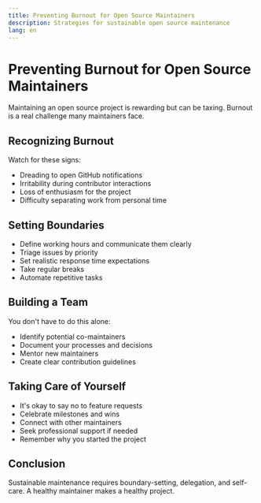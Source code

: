 ```yaml
---
title: Preventing Burnout for Open Source Maintainers
description: Strategies for sustainable open source maintenance
lang: en
---
```


# Preventing Burnout for Open Source Maintainers

Maintaining an open source project is rewarding but can be taxing. Burnout is a real challenge many maintainers face.

## Recognizing Burnout

Watch for these signs:

- Dreading to open GitHub notifications
- Irritability during contributor interactions
- Loss of enthusiasm for the project
- Difficulty separating work from personal time

## Setting Boundaries

- Define working hours and communicate them clearly
- Triage issues by priority
- Set realistic response time expectations
- Take regular breaks
- Automate repetitive tasks

## Building a Team

You don't have to do this alone:

- Identify potential co-maintainers
- Document your processes and decisions
- Mentor new maintainers
- Create clear contribution guidelines

## Taking Care of Yourself

- It's okay to say no to feature requests
- Celebrate milestones and wins
- Connect with other maintainers
- Seek professional support if needed
- Remember why you started the project

## Conclusion

Sustainable maintenance requires boundary-setting, delegation, and self-care. A healthy maintainer makes a healthy project.
